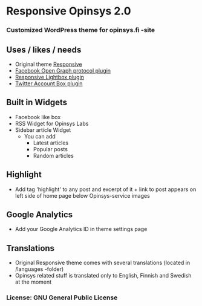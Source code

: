 # Responsive Opinsys 2.0

### Customized WordPress theme for opinsys.fi -site

## Uses / likes / needs
* Original theme [Responsive](http://cyberchimps.com/responsive-theme/)
* [Facebook Open Graph protocol plugin](http://wordpress.org/plugins/wp-facebook-open-graph-protocol/)
* [Responsive Lightbox plugin](http://wordpress.org/plugins/responsive-lightbox/)
* [Twitter Account Box plugin](http://wordpress.org/plugins/twitter-account-box/)

## Built in Widgets
* Facebook like box
* RSS Widget for Opinsys Labs
* Sidebar article Widget
  * You can add
    * Latest articles
    * Popular posts
    * Random articles

## Highlight
* Add tag 'highlight' to any post and excerpt of it + link to post appears on left side of home page below Opinsys-service images

## Google Analytics
* Add your Google Analytics ID in theme settings page

## Translations
* Original Responsive theme comes with several translations (located in /languages -folder)
* Opinsys related stuff is translated only to English, Finnish and Swedish at the moment

### License: GNU General Public License